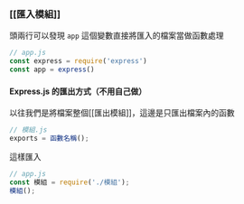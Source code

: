 ### [[匯入模組]]
頭兩行可以發現 `app` 這個變數直接將匯入的檔案當做函數處理
```js
// app.js
const express = require('express')
const app = express()
```
#### Express.js 的匯出方式（不用自己做）
以往我們是將檔案整個[[匯出模組]]，這邊是只匯出檔案內的函數
```js
// 模組.js
exports = 函數名稱();
```
這樣匯入
```js
// app.js
const 模組 = require('./模組');
模組();
```
